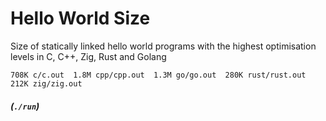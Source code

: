 # Hello World Size
Size of statically linked hello world programs with the highest optimisation levels in C, C++, Zig, Rust and Golang
```
708K c/c.out  1.8M cpp/cpp.out	1.3M go/go.out	280K rust/rust.out  212K zig/zig.out
```
##### (`./run`)
